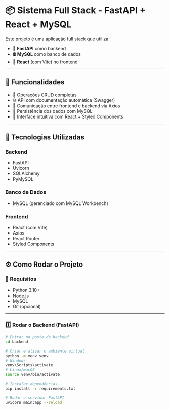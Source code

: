 # 📦 Sistema Full Stack - FastAPI + React + MySQL

Este projeto é uma aplicação full stack que utiliza:

- 📡 **FastAPI** como backend
- 🛢️ **MySQL** como banco de dados
- 🧭 **React** (com Vite) no frontend

---

## 🚀 Funcionalidades

- 🔄 Operações CRUD completas
- 🌐 API com documentação automática (Swagger)
- 🔗 Comunicação entre frontend e backend via Axios
- 💾 Persistência dos dados com MySQL
- 🎨 Interface intuitiva com React + Styled Components

---

## 🧰 Tecnologias Utilizadas

### Backend
- FastAPI
- Uvicorn
- SQLAlchemy
- PyMySQL

### Banco de Dados
- MySQL (gerenciado com MySQL Workbench)

### Frontend
- React (com Vite)
- Axios
- React Router
- Styled Components

---

## ⚙️ Como Rodar o Projeto

### 🔧 Requisitos
- Python 3.10+
- Node.js
- MySQL
- Git (opcional)

---

### 1️⃣ Rodar o Backend (FastAPI)

```bash
# Entrar na pasta do backend
cd backend

# Criar e ativar o ambiente virtual
python -m venv venv
# Windows
venv\Scripts\activate
# Linux/macOS
source venv/bin/activate

# Instalar dependências
pip install -r requirements.txt

# Rodar o servidor FastAPI
uvicorn main:app --reload
